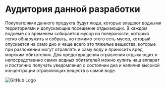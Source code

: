 # Аудитория данной разработки

Покупателями данного продукта будут люди, которые владеют водными территориями и допускающие посещение отдыхающих. В каждом водоеме со временем собирается мусор на поверхности, который легко обнаружить и собрать, но помимо этого есть мусор, который опускается на само дно и чаще всего это тяжелые вещества, которые при разложении могут отравлять и саму воду и приносить вред морским обитателям. Для предотвращения отравления отдыхающих и непосредственно самих водных обитателей можно купить наш аппарат и постоянно получать уведомления о состоянии дна и наличия высокой концентрации отравляющих веществ в самой воде.

![GitHub Logo](https://www.life-in-travels.ru/wp-content/uploads/2019/02/%D0%9F%D0%BB%D1%8F%D0%B6%D0%B8-%D0%9A%D0%B8%D0%BF%D1%80%D0%B0-Makronissos-Beach.jpg)
